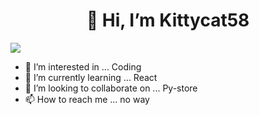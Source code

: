 <h1 align="center">👋 Hi, I’m Kittycat58</h1>
<img align="center" widht="500" src="https://media.tenor.com/LSDeBe2JAfoAAAAC/cat-coding.gif">

- 👀 I’m interested in ... Coding
- 🌱 I’m currently learning ... React
- 💞️ I’m looking to collaborate on ... Py-store
- 📫 How to reach me ... no way
   

<!---
Kittycat58/Kittycat58 is a ✨ special ✨ repository because its `README.md` (this file) appears on your GitHub profile.
You can click the Preview link to take a look at your changes.
--->
